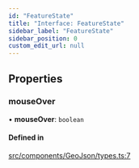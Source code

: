```yaml
---
id: "FeatureState"
title: "Interface: FeatureState"
sidebar_label: "FeatureState"
sidebar_position: 0
custom_edit_url: null
---
```


## Properties

### mouseOver

• **mouseOver**: `boolean`

#### Defined in

[src/components/GeoJson/types.ts:7](https://github.com/rob-blackbourn/jetblack-map/blob/3b34dfe/src/components/GeoJson/types.ts#L7)
